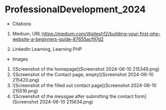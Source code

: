 # ProfessionalDevelopment_2024

* Citations
1. Medium, URL:https://medium.com/@sitesh12/building-your-first-php-website-a-beginners-guide-87655acf97d2

2. LinkedIn Learning, Learning PHP

* Images
1. ![Screenshot of the homepage](Screenshot 2024-06-10 215349.png) 
2. ![Screenshot of the Contact page, empty](Screenshot 2024-06-10 215420.png)
3. ![Screenshot of the filled out contact page](Screenshot 2024-06-10 215516.png)
4. ![Screenshot of the messgae after submitting the contact form](Screenshot 2024-06-10 215634.png)
